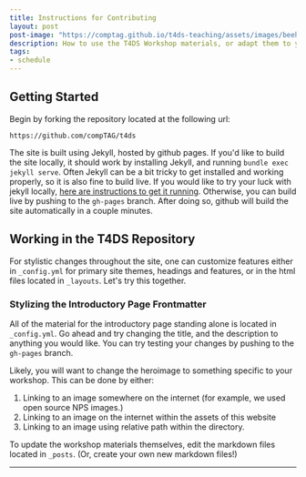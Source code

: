 ```yaml
---
title: Instructions for Contributing
layout: post
post-image: "https://comptag.github.io/t4ds-teaching/assets/images/beehive.jpg"
description: How to use the T4DS Workshop materials, or adapt them to your own workshop setting.
tags:
- schedule
---
```


## Getting Started

Begin by forking the repository located at the following url:

`https://github.com/compTAG/t4ds`

The site is built using Jekyll, hosted by github pages. If you'd like to build the
site locally, it should work by installing Jekyll, and running
`bundle exec jekyll serve`. Often Jekyll can be a bit tricky to get installed and
working properly, so it is also fine to build live. If you would like to try your luck
with jekyll locally, [here are instructions to get it running](https://jekyllrb.com/docs/installation/).
Otherwise, you can build live by pushing to the `gh-pages` branch. After doing so, github will build
the site automatically in a couple minutes.

## Working in the T4DS Repository

For stylistic changes throughout the site, one can customize features either in
`_config.yml` for primary site themes, headings and features, or in the html files
located in `_layouts`. Let's try this together.

### Stylizing the Introductory Page Frontmatter

All of the material for the introductory page standing alone is located in
`_config.yml`. Go ahead and try changing the title, and the description to anything you would like.
You can try testing your changes by pushing to the `gh-pages` branch.

Likely, you will want to change the heroimage to something specific to your workshop. This can be done by either:
1. Linking to an image somewhere on the internet (for example, we used open source NPS images.)
2. Linking to an image on the internet within the assets of this website
3. Linking to an image using relative path within the directory.

To update the workshop materials themselves, edit the markdown files located in
`_posts`. (Or, create your own new markdown files!)  

---
